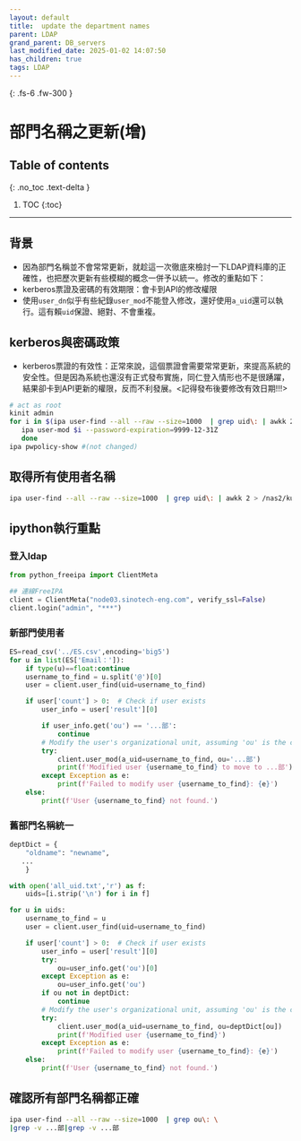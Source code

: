 ```yaml
---
layout: default
title:  update the department names
parent: LDAP
grand_parent: DB_servers
last_modified_date: 2025-01-02 14:07:50
has_children: true
tags: LDAP
---
```


{: .fs-6 .fw-300 }

# 部門名稱之更新(增)

## Table of contents

{: .no_toc .text-delta }

1. TOC
{:toc}

---

## 背景

- 因為部門名稱並不會常常更新，就趁這一次徹底來檢討一下LDAP資料庫的正確性，也把歷次更新有些模糊的概念一併予以統一。修改的重點如下：
- kerberos票證及密碼的有效期限：會卡到API的修改權限
- 使用`user_dn`似乎有些紀錄`user_mod`不能登入修改，還好使用`a_uid`還可以執行。這有賴`uid`保證、絕對、不會重複。

## kerberos與密碼政策

- kerberos票證的有效性：正常來說，這個票證會需要常常更新，來提高系統的安全性。但是因為系統也還沒有正式發布實施，同仁登入情形也不是很踴躍，結果卻卡到API更新的權限，反而不利發展。<記得發布後要修改有效日期!!!>

```bash
# act as root
kinit admin
for i in $(ipa user-find --all --raw --size=1000  | grep uid\: | awkk 2);do 
   ipa user-mod $i --password-expiration=9999-12-31Z 
   done
ipa pwpolicy-show #(not changed)
```

## 取得所有使用者名稱

```bash
ipa user-find --all --raw --size=1000  | grep uid\: | awkk 2 > /nas2/kuang/MyPrograms/passwd_FreeIPA/ldapmember/all_uid.txt
```

## ipython執行重點

### 登入ldap

```python
from python_freeipa import ClientMeta

## 連線FreeIPA
client = ClientMeta("node03.sinotech-eng.com", verify_ssl=False)
client.login("admin", "***")
```

### 新部門使用者

```python
ES=read_csv('../ES.csv',encoding='big5')
for u in list(ES['Email：']):
    if type(u)==float:continue
    username_to_find = u.split('@')[0]
    user = client.user_find(uid=username_to_find)

    if user['count'] > 0:  # Check if user exists
        user_info = user['result'][0]

        if user_info.get('ou') == '...部':
            continue
        # Modify the user's organizational unit, assuming 'ou' is the correct parameter
        try:
            client.user_mod(a_uid=username_to_find, ou='...部')
            print(f'Modified user {username_to_find} to move to ...部')
        except Exception as e:
            print(f'Failed to modify user {username_to_find}: {e}')
    else:
        print(f'User {username_to_find} not found.')
```

### 舊部門名稱統一

```python
deptDict = {
    "oldname": "newname",
   ...
    }

with open('all_uid.txt','r') as f:
    uids=[i.strip('\n') for i in f]

for u in uids:
    username_to_find = u
    user = client.user_find(uid=username_to_find)

    if user['count'] > 0:  # Check if user exists
        user_info = user['result'][0]
        try:
            ou=user_info.get('ou')[0]
        except Exception as e:
            ou=user_info.get('ou')
        if ou not in deptDict:
            continue
        # Modify the user's organizational unit, assuming 'ou' is the correct parameter
        try:
            client.user_mod(a_uid=username_to_find, ou=deptDict[ou])
            print(f'Modified user {username_to_find}')
        except Exception as e:
            print(f'Failed to modify user {username_to_find}: {e}')
    else:
        print(f'User {username_to_find} not found.')
```

## 確認所有部門名稱都正確

```bash
ipa user-find --all --raw --size=1000  | grep ou\: \
|grep -v ...部|grep -v ...部
```

